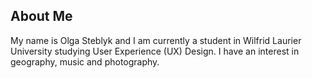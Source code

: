 ## About Me
My name is Olga Steblyk and I am currently a student in Wilfrid Laurier University studying User Experience (UX) Design. 
I have an interest in geography, music and photography. 